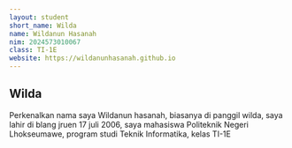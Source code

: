 ```yaml
---
layout: student
short_name: Wilda
name: Wildanun Hasanah
nim: 2024573010067
class: TI-1E
website: https://wildanunhasanah.github.io
---
```

## Wilda
Perkenalkan nama saya Wildanun hasanah, biasanya di panggil wilda, saya lahir di blang jruen 17 juli 2006, saya mahasiswa Politeknik Negeri Lhokseumawe, program studi Teknik Informatika, kelas TI-1E
